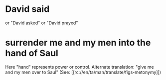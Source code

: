 # David said

or "David asked" or "David prayed"

# surrender me and my men into the hand of Saul

Here "hand" represents power or control. Alternate translation: "give me and my men over to Saul" (See: [[rc://en/ta/man/translate/figs-metonymy]])

